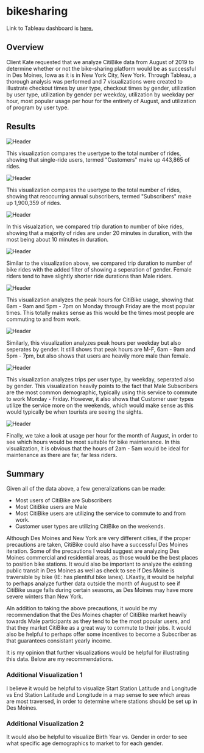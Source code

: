 # bikesharing

Link to Tableau dashboard is [here.](https://public.tableau.com/shared/SZFDJ6PKX?:display_count=n&:origin=viz_share_link)

## Overview
Client Kate requested that we analyze CitiBike data from August of 2019 to determine whether or not the bike-sharing platform would be as successful in Des Moines, Iowa as it is in New York City, New York. Through Tableau, a thorough analysis was performed and 7 visualizations were created to illustrate checkout times by user type, checkout times by gender, utilization by user type, utilization by gender per weekday, utilization by weekday per hour, most popular usage per hour for the entirety of August, and utilization of program by user type.

## Results
![Header](Resources/user_by_usertype.png)

This visualization compares the usertype to the total number of rides, showing that single-ride users, termed "Customers" make up 443,865 of rides.

![Header](Resources/user_by_usertype2.png)

This visualization compares the usertype to the total number of rides, showing that reoccurring annual subscribers, termed "Subscribers" make up 1,900,359 of rides.

![Header](Resources/checkout_times_per_user.png)

In this visualzation, we compared trip duration to number of bike rides, showing that a majority of rides are under 20 minutes in duration, with the most being about 10 minutes in duration.

![Header](Resources/checkout_times_per_gender.png)

Similar to the visualization above, we compared trip duration to number of bike rides with the added filter of showing a seperation of gender. Female riders tend to have slightly shorter ride durations than Male riders.

![Header](Resources/trips_by_weekday_per_hour.png)

This visualization analyzes the peak hours for CitiBike usage, showing that 6am - 9am and 5pm - 7pm on Monday through Friday are the most popular times. This totally makes sense as this would be the times most people are commuting to and from work.

![Header](Resources/trips_by_gender_per_hour.png)

Similarly, this visualization analyzes peak hours per weekday but also seperates by gender. It still shows that peak hours are M-F, 6am - 9am and 5pm - 7pm, but also shows that users are heavily more male than female.

![Header](Resources/user_trips_by_gender_and_weekday.png)

This visualization analyzes trips per user type, by weekday, seperated also by gender. This visualization heavily points to the fact that Male Subscribers are the most common demographic, typically using this service to commute to work Monday - Friday. However, it also shows that Customer user types utilize the service more on the weekends, which would make sense as this would typically be when tourists are seeing the sights.

![Header](Resources/august_peak_hours.png)

Finally, we take a look at usage per hour for the month of August, in order to see which hours would be most suitable for bike maintenance. In this visualization, it is obvious that the hours of 2am - 5am would be ideal for maintenance as there are far, far less riders.

## Summary

Given all of the data above, a few generalizations can be made:
- Most users of CitiBike are Subscribers
- Most CitiBike users are Male
- Most CitiBike users are utilizing the service to commute to and from work.
- Customer user types are utilizing CitiBike on the weekends.

Although Des Moines and New York are very different cities, if the proper precautions are taken, CitiBike could also have a successful Des Moines iteration. Some of the precautions I would suggest are analyzing Des Moines commercial and residential areas, as those would be the best places to position bike stations. It would also be important to analyze the existing public transit in Des Moines as well as check to see if Des Moine is traversible by bike (IE: has plentiful bike lanes). LKastly, it would be helpful to perhaps analyze further data outside the month of August to see if CitiBike usage falls during certain seasons, as Des Moines may have more severe winters than New York.

AIn addition to taking the above precautions, it would be my recommendation that the Des Moines chapter of CitiBike market heavily towards Male participants as they tend to be the most popular users, and that they market CitiBike as a great way to commute to their jobs.  It would also be helpful to perhaps offer some incentives to become a Subscriber as that guarantees consistant yearly income.

It is my opinion that further visualizations would be helpful for illustrating this data. Below are my recommendations.

### Additional Visualization 1
I believe it would be helpful to visualize Start Station Latitude and Longitude vs End Station Latitude and Longitude in a map sense to see which areas are most traversed, in order to determine where stations should be set up in Des Moines.
### Additional Visualization 2
It would also be helpful to visualize Birth Year vs. Gender in order to see what specific age demographics to market to for each gender.
